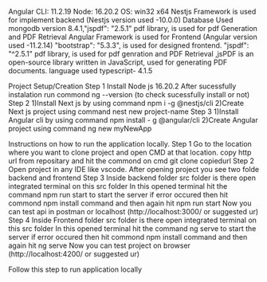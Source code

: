 Angular CLI: 11.2.19
Node: 16.20.2
OS: win32 x64
Nestjs Framework is used for implement backend (Nestjs version used -10.0.0)
Database Used mongodb version 8.4.1,"jspdf": "2.5.1" pdf library, is used for pdf Generation and PDF Retrieval
Angular Framework is used for Frontend (Angular version used -11.2.14)
"bootstrap": "5.3.3", is used for designed frontend.
"jspdf": "^2.5.1" pdf library, is used for pdf genration and PDF Retrieval ,jsPDF is an open-source library written in JavaScript, used for generating PDF documents.
language used typescript- 4.1.5

Project Setup/Creation
Step 1
  Install Node js 16.20.2 After sucessfully instalation run commond ng --version (to check sucessfully install or not)
Step 2
  1)Install Next js by using command npm i -g @nestjs/cli
  2)Create Next js project using command nest new project-name
Step 3
  1)Install Angular cli by using command npm install - g @angular/cli
  2)Create Angular project using command ng new myNewApp

Instructions on how to run the application locally.
Step 1
  Go to the location where you want to clone project and open CMD at that location.
  copy http url from repositary and hit the commond on cmd git clone copiedurl
Step 2
  Open project in any IDE like vscode.
  After opening project you see two folde backend and frontend
Step 3
  Inside backend folder src folder is there open integrated terminal on this src folder 
  In this opened terminal hit the command npm run start to start the server if error occured then hit commond npm install command and then again hit npm run start
  Now you can test api in postman or localhost (http://localhost:3000/  or suggested ur)
Step 4
  Inside Frontend folder src folder is there open integrated terminal on this src folder 
  In this opened terminal hit the command ng serve to start the server if error occured then hit commond npm install command and then again hit ng serve
  Now you can test project on browser (http://localhost:4200/  or suggested ur)

  Follow this step to run application locally

  
  
